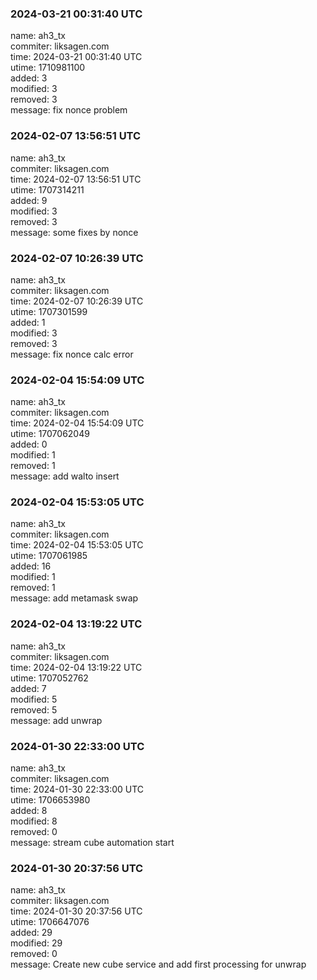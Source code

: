### 2024-03-21 00:31:40 UTC
name: ah3_tx  
commiter: liksagen.com  
time: 2024-03-21 00:31:40 UTC  
utime: 1710981100  
added: 3  
modified: 3  
removed: 3  
message: fix nonce problem

### 2024-02-07 13:56:51 UTC
name: ah3_tx  
commiter: liksagen.com  
time: 2024-02-07 13:56:51 UTC  
utime: 1707314211  
added: 9  
modified: 3  
removed: 3  
message: some fixes by nonce

### 2024-02-07 10:26:39 UTC
name: ah3_tx  
commiter: liksagen.com  
time: 2024-02-07 10:26:39 UTC  
utime: 1707301599  
added: 1  
modified: 3  
removed: 3  
message: fix nonce calc error

### 2024-02-04 15:54:09 UTC
name: ah3_tx  
commiter: liksagen.com  
time: 2024-02-04 15:54:09 UTC  
utime: 1707062049  
added: 0  
modified: 1  
removed: 1  
message: add walto insert

### 2024-02-04 15:53:05 UTC
name: ah3_tx  
commiter: liksagen.com  
time: 2024-02-04 15:53:05 UTC  
utime: 1707061985  
added: 16  
modified: 1  
removed: 1  
message: add metamask swap

### 2024-02-04 13:19:22 UTC
name: ah3_tx  
commiter: liksagen.com  
time: 2024-02-04 13:19:22 UTC  
utime: 1707052762  
added: 7  
modified: 5  
removed: 5  
message: add unwrap

### 2024-01-30 22:33:00 UTC
name: ah3_tx  
commiter: liksagen.com  
time: 2024-01-30 22:33:00 UTC  
utime: 1706653980  
added: 8  
modified: 8  
removed: 0  
message: stream cube automation start

### 2024-01-30 20:37:56 UTC
name: ah3_tx  
commiter: liksagen.com  
time: 2024-01-30 20:37:56 UTC  
utime: 1706647076  
added: 29  
modified: 29  
removed: 0  
message: Create new cube service and add first processing for unwrap


